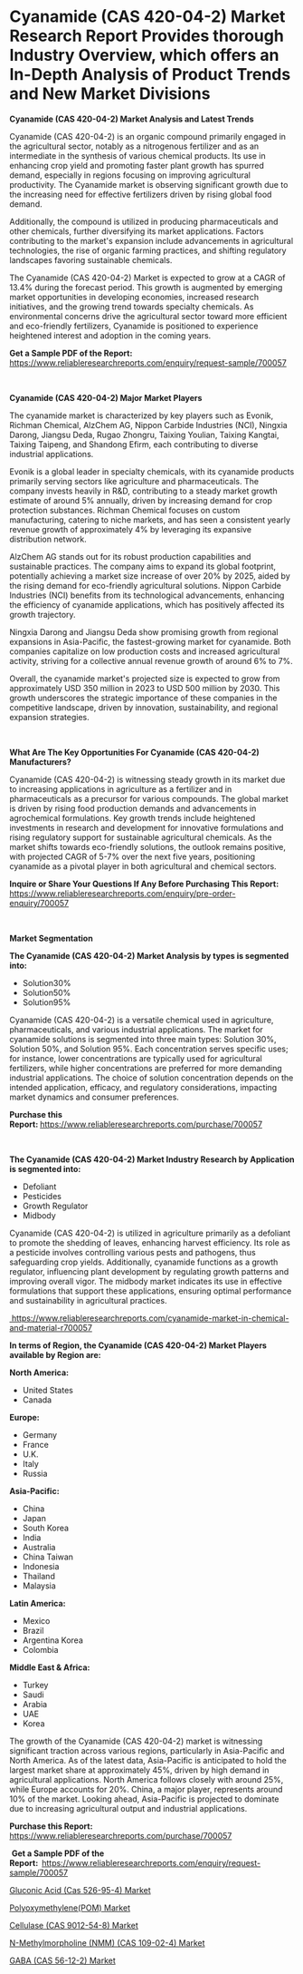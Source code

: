 <p><h1>Cyanamide (CAS 420-04-2) Market Research Report Provides thorough Industry Overview, which offers an In-Depth Analysis of Product Trends and New Market Divisions</h1></p><p><strong>Cyanamide (CAS 420-04-2) Market Analysis and Latest Trends</strong></p>
<p><p>Cyanamide (CAS 420-04-2) is an organic compound primarily engaged in the agricultural sector, notably as a nitrogenous fertilizer and as an intermediate in the synthesis of various chemical products. Its use in enhancing crop yield and promoting faster plant growth has spurred demand, especially in regions focusing on improving agricultural productivity. The Cyanamide market is observing significant growth due to the increasing need for effective fertilizers driven by rising global food demand.</p><p>Additionally, the compound is utilized in producing pharmaceuticals and other chemicals, further diversifying its market applications. Factors contributing to the market's expansion include advancements in agricultural technologies, the rise of organic farming practices, and shifting regulatory landscapes favoring sustainable chemicals.</p><p>The Cyanamide (CAS 420-04-2) Market is expected to grow at a CAGR of 13.4% during the forecast period. This growth is augmented by emerging market opportunities in developing economies, increased research initiatives, and the growing trend towards specialty chemicals. As environmental concerns drive the agricultural sector toward more efficient and eco-friendly fertilizers, Cyanamide is positioned to experience heightened interest and adoption in the coming years.</p></p>
<p><strong>Get a Sample PDF of the Report:&nbsp;</strong> <a href="https://www.reliableresearchreports.com/enquiry/request-sample/700057?utm_campaign=117&utm_medium=2&utm_source=Github&utm_content=ia&utm_term=03022025&utm_id=cyanamide-cas-420-04-2">https://www.reliableresearchreports.com/enquiry/request-sample/700057</a></p>
<p>&nbsp;</p>
<p><strong>Cyanamide (CAS 420-04-2) Major Market Players</strong></p>
<p><p>The cyanamide market is characterized by key players such as Evonik, Richman Chemical, AlzChem AG, Nippon Carbide Industries (NCI), Ningxia Darong, Jiangsu Deda, Rugao Zhongru, Taixing Youlian, Taixing Kangtai, Taixing Taipeng, and Shandong Efirm, each contributing to diverse industrial applications.</p><p>Evonik is a global leader in specialty chemicals, with its cyanamide products primarily serving sectors like agriculture and pharmaceuticals. The company invests heavily in R&D, contributing to a steady market growth estimate of around 5% annually, driven by increasing demand for crop protection substances. Richman Chemical focuses on custom manufacturing, catering to niche markets, and has seen a consistent yearly revenue growth of approximately 4% by leveraging its expansive distribution network.</p><p>AlzChem AG stands out for its robust production capabilities and sustainable practices. The company aims to expand its global footprint, potentially achieving a market size increase of over 20% by 2025, aided by the rising demand for eco-friendly agricultural solutions. Nippon Carbide Industries (NCI) benefits from its technological advancements, enhancing the efficiency of cyanamide applications, which has positively affected its growth trajectory.</p><p>Ningxia Darong and Jiangsu Deda show promising growth from regional expansions in Asia-Pacific, the fastest-growing market for cyanamide. Both companies capitalize on low production costs and increased agricultural activity, striving for a collective annual revenue growth of around 6% to 7%.</p><p>Overall, the cyanamide market's projected size is expected to grow from approximately USD 350 million in 2023 to USD 500 million by 2030. This growth underscores the strategic importance of these companies in the competitive landscape, driven by innovation, sustainability, and regional expansion strategies.</p></p>
<p>&nbsp;</p>
<p><strong>What Are The Key Opportunities For Cyanamide (CAS 420-04-2) Manufacturers?</strong></p>
<p><p>Cyanamide (CAS 420-04-2) is witnessing steady growth in its market due to increasing applications in agriculture as a fertilizer and in pharmaceuticals as a precursor for various compounds. The global market is driven by rising food production demands and advancements in agrochemical formulations. Key growth trends include heightened investments in research and development for innovative formulations and rising regulatory support for sustainable agricultural chemicals. As the market shifts towards eco-friendly solutions, the outlook remains positive, with projected CAGR of 5-7% over the next five years, positioning cyanamide as a pivotal player in both agricultural and chemical sectors.</p></p>
<p><strong>Inquire or Share Your Questions If Any Before Purchasing This Report:</strong> <a href="https://www.reliableresearchreports.com/enquiry/pre-order-enquiry/700057?utm_campaign=117&utm_medium=2&utm_source=Github&utm_content=ia&utm_term=03022025&utm_id=cyanamide-cas-420-04-2">https://www.reliableresearchreports.com/enquiry/pre-order-enquiry/700057</a></p>
<p>&nbsp;</p>
<p><strong>Market Segmentation</strong></p>
<p><strong>The Cyanamide (CAS 420-04-2) Market Analysis by types is segmented into:</strong></p>
<p><ul><li>Solution30%</li><li>Solution50%</li><li>Solution95%</li></ul></p>
<p><p>Cyanamide (CAS 420-04-2) is a versatile chemical used in agriculture, pharmaceuticals, and various industrial applications. The market for cyanamide solutions is segmented into three main types: Solution 30%, Solution 50%, and Solution 95%. Each concentration serves specific uses; for instance, lower concentrations are typically used for agricultural fertilizers, while higher concentrations are preferred for more demanding industrial applications. The choice of solution concentration depends on the intended application, efficacy, and regulatory considerations, impacting market dynamics and consumer preferences.</p></p>
<p><strong>Purchase this Report:&nbsp;</strong><a href="https://www.reliableresearchreports.com/purchase/700057?utm_campaign=117&utm_medium=2&utm_source=Github&utm_content=ia&utm_term=03022025&utm_id=cyanamide-cas-420-04-2">https://www.reliableresearchreports.com/purchase/700057</a></p>
<p>&nbsp;</p>
<p><strong>The Cyanamide (CAS 420-04-2) Market Industry Research by Application is segmented into:</strong></p>
<p><ul><li>Defoliant</li><li>Pesticides</li><li>Growth Regulator</li><li>Midbody</li></ul></p>
<p><p>Cyanamide (CAS 420-04-2) is utilized in agriculture primarily as a defoliant to promote the shedding of leaves, enhancing harvest efficiency. Its role as a pesticide involves controlling various pests and pathogens, thus safeguarding crop yields. Additionally, cyanamide functions as a growth regulator, influencing plant development by regulating growth patterns and improving overall vigor. The midbody market indicates its use in effective formulations that support these applications, ensuring optimal performance and sustainability in agricultural practices.</p></p>
<p><a href="https://www.reliableresearchreports.com/cyanamide-market-in-chemical-and-material-r700057?utm_campaign=117&utm_medium=2&utm_source=Github&utm_content=ia&utm_term=03022025&utm_id=cyanamide-cas-420-04-2">&nbsp;https://www.reliableresearchreports.com/cyanamide-market-in-chemical-and-material-r700057</a></p>
<p><strong>In terms of Region, the Cyanamide (CAS 420-04-2) Market Players available by Region are:</strong></p>
<p>
    <p> <strong> North America: </strong>
        <ul>
            <li>United States</li>
            <li>Canada</li>
        </ul>
        </p> 
    <p> <strong> Europe: </strong>
        <ul>
            <li>Germany</li>
            <li>France</li>
            <li>U.K.</li>
            <li>Italy</li>
            <li>Russia</li>
        </ul>
        </p> 
    <p> <strong> Asia-Pacific: </strong>
        <ul>
            <li>China</li>
            <li>Japan</li>
            <li>South Korea</li>
            <li>India</li>
            <li>Australia</li>
            <li>China Taiwan</li>
            <li>Indonesia</li>
            <li>Thailand</li>
            <li>Malaysia</li>
        </ul>
        </p> 
    <p> <strong> Latin America: </strong>
        <ul>
            <li>Mexico</li>
            <li>Brazil</li>
            <li>Argentina Korea</li>
            <li>Colombia</li>
        </ul>
        </p> 
    <p> <strong> Middle East & Africa: </strong>
        <ul>
            <li>Turkey</li>
            <li>Saudi</li>
            <li>Arabia</li>
            <li>UAE</li>
            <li>Korea</li>
        </ul>
    </p>
    </p>
<p><p>The growth of the Cyanamide (CAS 420-04-2) market is witnessing significant traction across various regions, particularly in Asia-Pacific and North America. As of the latest data, Asia-Pacific is anticipated to hold the largest market share at approximately 45%, driven by high demand in agricultural applications. North America follows closely with around 25%, while Europe accounts for 20%. China, a major player, represents around 10% of the market. Looking ahead, Asia-Pacific is projected to dominate due to increasing agricultural output and industrial applications.</p></p>
<p><strong>Purchase this Report: </strong><a href="https://www.reliableresearchreports.com/purchase/700057?utm_campaign=117&utm_medium=2&utm_source=Github&utm_content=ia&utm_term=03022025&utm_id=cyanamide-cas-420-04-2">https://www.reliableresearchreports.com/purchase/700057</a></p>
<p>&nbsp;<strong>Get a Sample PDF of the Report:&nbsp;&nbsp;</strong><a href="https://www.reliableresearchreports.com/enquiry/request-sample/700057?utm_campaign=117&utm_medium=2&utm_source=Github&utm_content=ia&utm_term=03022025&utm_id=cyanamide-cas-420-04-2">https://www.reliableresearchreports.com/enquiry/request-sample/700057</a></p>
<p><strong></strong></p>
<p><p><a href="https://github.com/xanaanenkaly/Market-Research-Report-List-1/blob/main/gluconic-acid-cas-526-95-4-market.md?utm_campaign=117&utm_medium=2&utm_source=Github&utm_content=ia&utm_term=03022025&utm_id=cyanamide-cas-420-04-2">Gluconic Acid (Cas 526-95-4) Market</a></p><p><a href="https://github.com/phumlaaijem/Market-Research-Report-List-1/blob/main/polyoxymethylenepom-market.md?utm_campaign=117&utm_medium=2&utm_source=Github&utm_content=ia&utm_term=03022025&utm_id=cyanamide-cas-420-04-2">Polyoxymethylene(POM) Market</a></p><p><a href="https://github.com/arvelm4nthig/Market-Research-Report-List-1/blob/main/cellulase-cas-9012-54-8-market.md?utm_campaign=117&utm_medium=2&utm_source=Github&utm_content=ia&utm_term=03022025&utm_id=cyanamide-cas-420-04-2">Cellulase (CAS 9012-54-8) Market</a></p><p><a href="https://github.com/jaquelynhasenaue8/Market-Research-Report-List-1/blob/main/n-methylmorpholine-nmm-cas-109-02-4-market.md?utm_campaign=117&utm_medium=2&utm_source=Github&utm_content=ia&utm_term=03022025&utm_id=cyanamide-cas-420-04-2">N-Methylmorpholine (NMM) (CAS 109-02-4) Market</a></p><p><a href="https://github.com/memorirummy/Market-Research-Report-List-1/blob/main/gaba-cas-56-12-2-market.md?utm_campaign=117&utm_medium=2&utm_source=Github&utm_content=ia&utm_term=03022025&utm_id=cyanamide-cas-420-04-2">GABA (CAS 56-12-2) Market</a></p></p>